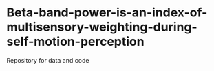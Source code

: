 # Beta-band-power-is-an-index-of-multisensory-weighting-during-self-motion-perception
Repository for data and code
